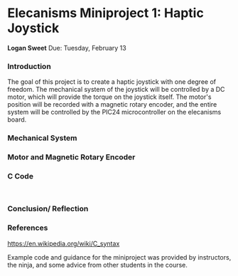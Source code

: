 # Elecanisms Miniproject 1: Haptic Joystick
**Logan Sweet**
Due: Tuesday, February 13

### Introduction ###
The goal of this project is to create a haptic joystick with one degree of freedom. The mechanical system of the joystick will be controlled by a DC motor, which will provide the torque on the joystick itself. The motor's position will be recorded with a magnetic rotary encoder, and the entire system will be controlled by the PIC24 microcontroller on the elecanisms board.

### Mechanical System ###


### Motor and Magnetic Rotary Encoder ###


### C Code ###


```C



```


### Conclusion/ Reflection ###


### References ###

https://en.wikipedia.org/wiki/C_syntax


Example code and guidance for the miniproject was provided by instructors, the ninja, and some advice from other students in the course.
